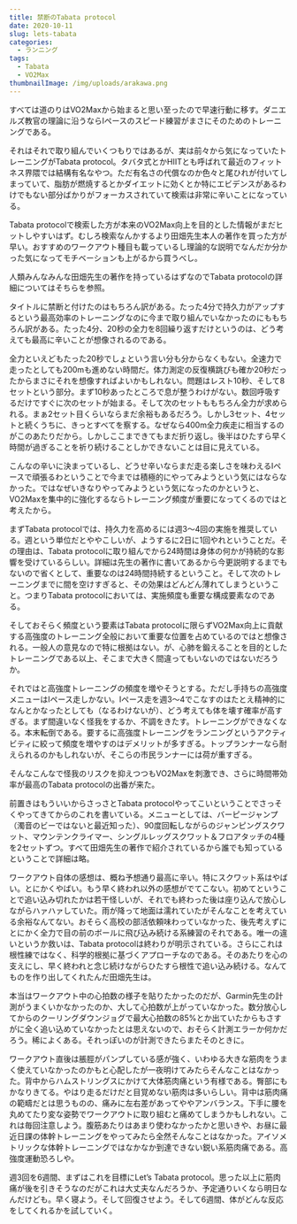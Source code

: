 ```yaml
---
title: 禁断のTabata protocol
date: 2020-10-11
slug: lets-tabata
categories:
  - ランニング
tags:
  - Tabata
  - VO2Max
thumbnailImage: /img/uploads/arakawa.png
---
```

すべては道のりはVO2Maxから始まると思い至ったので早速行動に移す。ダニエルズ教官の理論に沿うならIペースのスピード練習がまさにそのためのトレーニングである。

<!--more-->

それはそれで取り組んでいくつもりではあるが、実は前々から気になっていたトレーニングがTabata protocol。タバタ式とかHIITとも呼ばれて最近のフィットネス界隈では結構有名なやつ。ただ有名さの代償なのか色々と尾ひれが付いてしまっていて、脂肪が燃焼するとかダイエットに効くとか特にエビデンスがあるわけでもない部分ばかりがフォーカスされていて検索は非常に辛いことになっている。

Tabata protocolで検索した方が本来のVO2Max向上を目的とした情報がまだヒットしやすいはず。むしろ検索なんかするより田畑先生本人の著作を買った方が早い。おすすめのワークアウト種目も載っているし理論的な説明でなんだか分かった気になってモチベーションも上がるから買うべし。

人類みんなみんな田畑先生の著作を持っているはずなのでTabata protocolの詳細についてはそちらを参照。

タイトルに禁断と付けたのはもちろん訳がある。たった4分で持久力がアップするという最高効率のトレーニングなのに今まで取り組んでいなかったのにももちろん訳がある。たった4分、20秒の全力を8回繰り返すだけというのは、どう考えても最高に辛いことが想像されるのである。

全力といえどもたった20秒でしょという言い分も分からなくもない。全速力で走ったとしても200mも進めない時間だ。体力測定の反復横跳びも確か20秒だったからまさにそれを想像すればよいかもしれない。問題はレスト10秒、そして8セットという部分。まず10秒あったところで息が整うわけがない。数回呼吸するだけですぐに次のセットが始まる。そして次のセットももちろん全力が求められる。まぁ2セット目くらいならまだ余裕もあるだろう。しかし3セット、4セットと続くうちに、きっとすべてを察する。なぜなら400m全力疾走に相当するのがこのあたりだから。しかしここまできてもまだ折り返し。後半はひたすら早く時間が過ぎることを祈り続けることしかできないことは目に見えている。

こんなの辛いに決まっているし、どうせ辛いならまだ走る楽しさを味わえるIペースで頑張るわということで今までは積極的にやってみようという気にはならなかった。ではなぜいきなりやってみようという気になったのかというと、VO2Maxを集中的に強化するならトレーニング頻度が重要になってくるのではと考えたから。

まずTabata protocolでは、持久力を高めるには週3～4回の実施を推奨している。週という単位だとややこしいが、ようするに2日に1回やれということだ。その理由は、Tabata protocolに取り組んでから24時間は身体の何かが持続的な影響を受けているらしい。詳細は先生の著作に書いてあるから今更説明するまでもないので省くとして、重要なのは24時間持続するということ。そして次のトレーニングまでに間を空けすぎると、その効果はどんどん薄れてしまうということ。つまりTabata protocolにおいては、実施頻度も重要な構成要素なのである。

そしておそらく頻度という要素はTabata protocolに限らずVO2Max向上に貢献する高強度のトレーニング全般において重要な位置を占めているのではと想像される。一般人の意見なので特に根拠はない。が、心肺を鍛えることを目的としたトレーニングである以上、そこまで大きく間違ってもいないのではないだろうか。

それではと高強度トレーニングの頻度を増やそうとする。ただし手持ちの高強度メニューはIペース走しかない。Iペース走を週3～4でこなすのはたとえ精神的になんとかなったとしても（なるわけないが）、どう考えても体を壊す確率が高すぎる。まず間違いなく怪我をするか、不調をきたす。トレーニングができなくなる。本末転倒である。要するに高強度トレーニングをランニングというアクティビティに絞って頻度を増やすのはデメリットが多すぎる。トップランナーなら耐えられるのかもしれないが、そこらの市民ランナーには荷が重すぎる。

そんなこんなで怪我のリスクを抑えつつもVO2Maxを刺激でき、さらに時間帯効率が最高のTabata protocolの出番が来た。

前置きはもういいからさっさとTabata protocolやってこいということでさっそくやってきてからのこれを書いている。メニューとしては、バーピージャンプ（濁音のビーではないと最近知った）、90度回転しながらのジャンピングスクワット、マウンテンクライマー、シングルレッグスクワット＆フロアタッチの4種を2セットずつ。すべて田畑先生の著作で紹介されているから誰でも知っているということで詳細は略。

ワークアウト自体の感想は、概ね予想通り最高に辛い。特にスクワット系はやばい。とにかくやばい。もう早く終われ以外の感想がでてこない。初めてということで追い込み切れたかは若干怪しいが、それでも終わった後は座り込んで放心しながらハァハァしていた。雨が降って地面は濡れていたがそんなことを考えている余裕なんてない。おそらく高校の部活依頼味わっていなかった、後先考えずにとにかく全力で目の前のボールに飛び込み続ける系練習のそれである。唯一の違いというか救いは、Tabata protocolは終わりが明示されている。さらにこれは根性練ではなく、科学的根拠に基づくアプローチなのである。そのあたりを心の支えにし、早く終われと念じ続けながらひたすら根性で追い込み続ける。なんてものを作り出してくれたんだ田畑先生は。

本当はワークアウト中の心拍数の様子を貼りたかったのだが、Garmin先生の計測がうまくいかなかったのか、大して心拍数が上がっていなかった。数分放心してからのクーリングダウンジョグで最大心拍数の85%とか出ていたからもさすがに全く追い込めていなかったとは思えないので、おそらく計測エラーか何かだろう。稀によくある。それっぽいのが計測できたらまたそのときに。

ワークアウト直後は脹脛がパンプしている感が強く、いわゆる大きな筋肉をうまく使えていなかったのかもと心配したが一夜明けてみたらそんなことはなかった。背中からハムストリングスにかけて大体筋肉痛という有様である。臀部にもかなりきてる。やはり走るだけだと目覚めない筋肉は多いらしい。背中は筋肉痛の範疇だとは思うものの、痛みに左右差があってややアンバランス。下手に腰を丸めてたり変な姿勢でワークアウトに取り組むと痛めてしまうかもしれない。これは毎回注意しよう。腹筋あたりはあまり使わなかったかと思いきや、お昼に最近日課の体幹トレーニングをやってみたら全然そんなことはなかった。アイソメトリックな体幹トレーニングではなかなか到達できない鋭い系筋肉痛である。高強度運動恐ろしや。

週3回を6週間、まずはこれを目標にLet’s Tabata protocol。思った以上に筋肉痛が後を引きそうなのだがこれは大丈夫なんだろうか、予定通りいくなら明日なんだけども。早く寝よう。そして回復させよう。そして6週間、体がどんな反応をしてくれるかを試していく。

